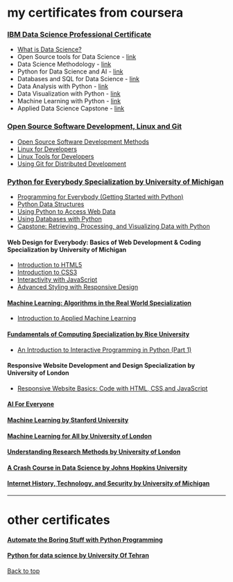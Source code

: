 <a name="top"></a>
# my certificates from coursera 
### [IBM Data Science Professional Certificate](https://www.coursera.org/account/accomplishments/specialization/JV3MBSQTA9T7?utm_source=link&utm_campaign=copybutton_certificate) 
 * [What is Data Science?](https://www.coursera.org/account/accomplishments/verify/TWQUWWAJC9C6?utm_source=link&utm_campaign=copybutton_certificate)
* Open Source tools for Data Science - <a href= "https://www.coursera.org/account/accomplishments/verify/ZZ3WPYAMAK6U?utm_source=link&utm_campaign=copybutton_certificate" > link </a>
* Data Science Methodology - <a target="_blank" href="https://www.coursera.org/account/accomplishments/verify/KGUJWKZ9FPKY?utm_source=link&utm_campaign=copybutton_certificate">link</a>
* Python for Data Science and AI - <a href= "https://www.coursera.org/account/accomplishments/verify/APQ9DUJZPXDY?utm_source=link&utm_campaign=copybutton_certificate" > link </a>
* Databases and SQL for Data Science - <a href= "https://www.coursera.org/account/accomplishments/verify/TYJBUKNMRGFF?utm_source=link&utm_campaign=copybutton_certificate" > link </a>
* Data Analysis with Python - <a href= "https://www.coursera.org/account/accomplishments/verify/JUDWJPGGKU2Z?utm_source=link&utm_campaign=copybutton_certificate" > link </a>
* Data Visualization with Python - <a href= "https://www.coursera.org/account/accomplishments/verify/X5BFNMFQHD52?utm_source=link&utm_campaign=copybutton_certificate" > link </a>
* Machine Learning with Python - <a href= "https://www.coursera.org/account/accomplishments/verify/2B6ZEPCS243C?utm_source=link&utm_campaign=copybutton_certificate" > link </a>
* Applied Data Science Capstone - <a href= "https://www.coursera.org/account/accomplishments/verify/RAKMVBWH9QWG?utm_source=link&utm_campaign=copybutton_certificate" > link </a>


### [Open Source Software Development, Linux and Git](https://coursera.org/share/37efa2ad69a6e1201b86c9271a558bf1)
   * [Open Source Software Development Methods](https://coursera.org/share/5538cfe2e176c38567a1d428a37efcbe)
   * [Linux for Developers](https://coursera.org/share/30e9d543b057514b27ccdbe1af4ceee3)
   * [Linux Tools for Developers](https://coursera.org/share/30e9d543b057514b27ccdbe1af4ceee3)
   * [Using Git for Distributed Development](https://coursera.org/share/21b925ba61fb958d13a08ae06beae83f)


### [Python for Everybody Specialization by University of Michigan](https://coursera.org/share/bf2f6deaeca733549c432e91657c9bd7) 
   * [Programming for Everybody (Getting Started with Python)](https://coursera.org/share/edac0ab2f4faa6b043e47a3c644cbeeb)
   * [Python Data Structures](https://coursera.org/share/e418b11d860c0f9fd6e73ca2132270d8)
   * [Using Python to Access Web Data](https://coursera.org/share/d9812a73e017bbc832f43925f2a7b91d)
   * [Using Databases with Python](https://coursera.org/share/1874129c26818646f2175d6991569e85)
   * [Capstone: Retrieving, Processing, and Visualizing Data with Python](https://coursera.org/share/bf2f6deaeca733549c432e91657c9bd7)


#### Web Design for Everybody: Basics of Web Development & Coding Specialization by University of Michigan 
  * [Introduction to HTML5](https://coursera.org/share/b319b3855e8d4d11f72a6e6eab146013)
  * [Introduction to CSS3](https://coursera.org/share/3bdd0fcfbd5ea2f8cc210ab73b011bea)
  * [Interactivity with JavaScript](https://coursera.org/share/aef0427f7d6b286e36687e1ebf030428)
  * [Advanced Styling with Responsive Design](https://www.coursera.org/account/accomplishments/records/PWFNDXPCVC5K?utm_source=link&utm_medium=certificate&utm_content=cert_image&utm_campaign=sharing_cta&utm_product=course)

#### [Machine Learning: Algorithms in the Real World Specialization](https://www.coursera.org/specializations/machine-learning-algorithms-real-world)
  * [Introduction to Applied Machine Learning](https://coursera.org/share/2070c6bfa1b5f17540d2b9690c5d24dc)
#### [Fundamentals of Computing Specialization by Rice University](https://www.coursera.org/specializations/computer-fundamentals)
  * [An Introduction to Interactive Programming in
Python (Part 1)](https://coursera.org/share/d20430717a7b300d8106bbcf6ab9ce0d)

#### Responsive Website Development and Design Specialization by University of London
  * [Responsive Website Basics: Code with HTML, CSS,and JavaScript](https://www.coursera.org/account/accomplishments/records/TU45U2AHYL79?utm_source=link&utm_medium=certificate&utm_content=cert_image&utm_campaign=sharing_cta&utm_product=course)

#### [AI For Everyone](https://coursera.org/share/bfe9a480ad4ae247d862c5b2917ed249)


#### [Machine Learning by  Stanford University](https://coursera.org/share/cc1582596358716712c2662ebd1d0c26)

#### [Machine Learning for All  by University of London](https://coursera.org/share/cb66c70ff8d67149035d80582e3403ad)


#### [Understanding Research Methods by University of London](https://coursera.org/share/020c37a04252cbceeb0b857a0d1023f6)

#### [A Crash Course in Data Science by Johns Hopkins University](https://coursera.org/share/6acc95dc976b742167b537db258f4615)

#### [Internet History, Technology, and Security by University of Michigan](https://coursera.org/share/756b86146fbdfd93f43bd16f243acf6b)
<hr>

# other certificates 


#### [Automate the Boring Stuff with Python Programming](https://github.com/arminazimi/my-certificates/blob/master/Automate%20the%20Boring%20Stuff%20with%20Python%20Programming.pdf)


#### [Python for data science by University Of Tehran](https://github.com/arminazimi/my-certificates/blob/master/Python%20for%20data%20science.pdf)
<a href="#top">Back to top</a>
